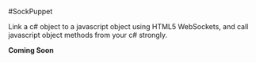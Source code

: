 #SockPuppet

Link a c# object to a javascript object using HTML5 WebSockets, and call javascript object methods from your c# strongly.

**Coming Soon**

